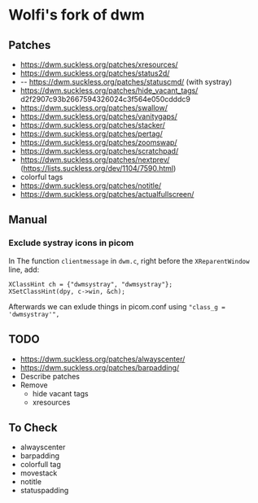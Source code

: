 # Wolfi's fork of dwm

## Patches

* https://dwm.suckless.org/patches/xresources/
* https://dwm.suckless.org/patches/status2d/
* -- https://dwm.suckless.org/patches/statuscmd/ (with systray)
* https://dwm.suckless.org/patches/hide_vacant_tags/ d2f2907c93b2667594326024c3f564e050cdddc9
* https://dwm.suckless.org/patches/swallow/
* https://dwm.suckless.org/patches/vanitygaps/
* https://dwm.suckless.org/patches/stacker/
* https://dwm.suckless.org/patches/pertag/
* https://dwm.suckless.org/patches/zoomswap/
* https://dwm.suckless.org/patches/scratchpad/
* https://dwm.suckless.org/patches/nextprev/ (https://lists.suckless.org/dev/1104/7590.html)
* colorful tags
* https://dwm.suckless.org/patches/notitle/
* https://dwm.suckless.org/patches/actualfullscreen/

## Manual

### Exclude systray icons in picom

In The function `clientmessage` in `dwm.c`, right before the `XReparentWindow` line, add:
```
XClassHint ch = {"dwmsystray", "dwmsystray"};
XSetClassHint(dpy, c->win, &ch);
```

Afterwards we can exlude things in picom.conf using `"class_g = 'dwmsystray'",`

## TODO

* https://dwm.suckless.org/patches/alwayscenter/
* https://dwm.suckless.org/patches/barpadding/
* Describe patches
* Remove
  * hide vacant tags
  * xresources

## To Check

* alwayscenter
* barpadding
* colorfull tag
* movestack
* notitle
* statuspadding


